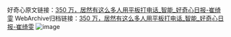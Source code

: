 好奇心原文链接：[350 万，居然有这么多人用平板打电话_智能_好奇心日报-崔绮雯](https://www.qdaily.com/articles/1968.html)
WebArchive归档链接：[350 万，居然有这么多人用平板打电话_智能_好奇心日报-崔绮雯](http://web.archive.org/web/20190623150116/https://www.qdaily.com/articles/1968.html)
![image](http://ww3.sinaimg.cn/large/007d5XDply1g3vbuffztwj30u036y1kx)